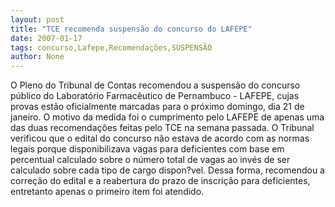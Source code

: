 ```yaml
---
layout: post
title: "TCE recomenda suspensão do concurso do LAFEPE"
date: 2007-01-17
tags: concurso,Lafepe,Recomendações,SUSPENSÃO
author: None
---
```

O Pleno do Tribunal de Contas recomendou a suspensão do concurso público do Laboratório Farmacêutico de Pernambuco - LAFEPE, cujas provas estão oficialmente marcadas para o próximo domingo, dia 21 de janeiro. 
O motivo da medida foi o cumprimento pelo LAFEPE de apenas uma das duas recomendações feitas pelo TCE na semana passada. O Tribunal verificou que o edital do concurso não estava de acordo com as normas legais porque disponibilizava vagas para deficientes com base em percentual calculado sobre o número total de vagas ao invés de ser calculado sobre cada tipo de cargo dispon?vel. Dessa forma, recomendou a correção do edital e a reabertura do prazo de inscrição para deficientes, entretanto apenas o primeiro item foi atendido. 